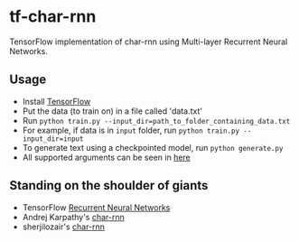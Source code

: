 # tf-char-rnn

TensorFlow implementation of char-rnn using Multi-layer Recurrent Neural Networks.

## Usage

* Install [TensorFlow](http://www.tensorflow.org)
* Put the data (to train on) in a file called 'data.txt'
* Run `python train.py --input_dir=path_to_folder_containing_data.txt`
* For example, if data is in `input` folder, run `python train.py --input_dir=input`
* To generate text using a checkpointed model, run `python generate.py`
* All supported arguments can be seen in [here](app/utils/argumentparser.py)

## Standing on the shoulder of giants

* TensorFlow [Recurrent Neural Networks](https://www.tensorflow.org/versions/master/tutorials/recurrent/index.html#recurrent-neural-networks)
* Andrej Karpathy's [char-rnn](https://github.com/karpathy/char-rnn)
* sherjilozair's [char-rnn](https://github.com/sherjilozair/char-rnn-tensorflow)
